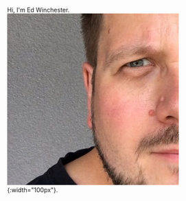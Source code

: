 Hi, I'm Ed Winchester. ![Ed Winchester](https://raw.githubusercontent.com/jpluscplusm/jpluscplusm/master/mugshot.jpg){:width="100px"}.
